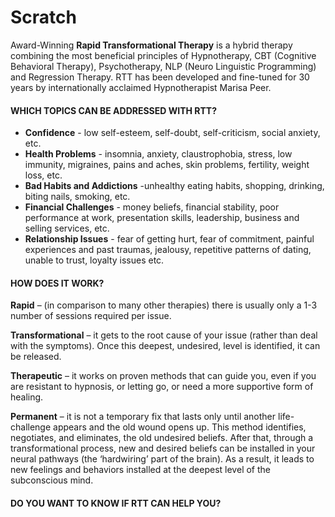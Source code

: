 # Scratch

Award-Winning **Rapid Transformational Therapy** is a hybrid therapy combining the most beneficial principles of Hypnotherapy, CBT \(Cognitive Behavioral Therapy\), Psychotherapy, NLP \(Neuro Linguistic Programming\) and Regression Therapy. RTT has been developed and fine-tuned for 30 years by internationally acclaimed Hypnotherapist Marisa Peer.

#### **WHICH TOPICS CAN BE ADDRESSED WITH RTT?**

* **Confidence** - low self-esteem, self-doubt, self-criticism, social anxiety, etc.
* **Health Problems** - insomnia, anxiety, claustrophobia, stress, low immunity, migraines, pains and aches, skin problems, fertility, weight loss, etc.
* **Bad Habits and Addictions** -unhealthy eating habits, shopping, drinking, biting nails, smoking, etc.
* **Financial Challenges** - money beliefs, financial stability, poor performance at work, presentation skills, leadership, business and selling services, etc.
* **Relationship Issues** - fear of getting hurt, fear of commitment, painful experiences and past traumas, jealousy, repetitive patterns of dating, unable to trust, loyalty issues etc.

####  

#### **HOW DOES IT WORK?**

**Rapid** – \(in comparison to many other therapies\) there is usually only a 1-3 number of sessions required per issue. 

**Transformational** – it gets to the root cause of your issue \(rather than deal with the symptoms\). Once this deepest, undesired, level is identified, it can be released. 

**Therapeutic** – it works on proven methods that can guide you, even if you are resistant to hypnosis, or letting go, or need a more supportive form of healing. 

**Permanent** – it is not a temporary fix that lasts only until another life-challenge appears and the old wound opens up. This method identifies, negotiates, and eliminates, the old undesired beliefs. After that, through a transformational process, new and desired beliefs can be installed in your neural pathways \(the ‘hardwiring’ part of the brain\). As a result, it leads to new feelings and behaviors installed at the deepest level of the subconscious mind.

#### **DO YOU WANT TO KNOW IF RTT CAN HELP YOU?**

